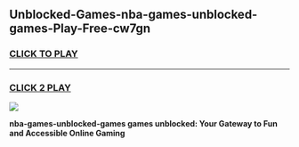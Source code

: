 
## Unblocked-Games-nba-games-unblocked-games-Play-Free-cw7gn
<h3>
<a href="https://premium76.site?title=nba-games-unblocked-games&ref=10A">CLICK TO PLAY</a></h3>
<hr>

<h3>
<a href="https://premium76.site?title=nba-games-unblocked-games&ref=10A">CLICK 2 PLAY</a>
  
</h3>

<a href="https://premium76.site?title=nba-games-unblocked-games&ref=10A"><img src="https://clearcache.store/games.png"></a>


**nba-games-unblocked-games games unblocked: Your Gateway to Fun and Accessible Online Gaming**
